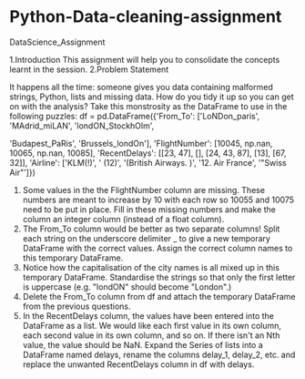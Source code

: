 # Python-Data-cleaning-assignment
DataScience_Assignment 

1.Introduction
This assignment will help you to consolidate the concepts learnt in the session.
2.Problem Statement

It happens all the time: someone gives you data containing malformed strings,
Python, lists and missing data. How do you tidy it up so you can get on with the
analysis?
Take this monstrosity as the DataFrame to use in the following puzzles:
df = pd.DataFrame({'From_To': ['LoNDon_paris', 'MAdrid_miLAN',
'londON_StockhOlm',

'Budapest_PaRis', 'Brussels_londOn'],
'FlightNumber': [10045, np.nan, 10065, np.nan, 10085],
'RecentDelays': [[23, 47], [], [24, 43, 87], [13], [67, 32]],
'Airline': ['KLM(!)', '<Air France> (12)', '(British Airways. )',
'12. Air France', '"Swiss Air"']})

1. Some values in the the FlightNumber column are missing. These numbers are
meant to increase by 10 with each row so 10055 and 10075 need to be put in
place. Fill in these missing numbers and make the column an integer column
(instead of a float column).
2. The From_To column would be better as two separate columns! Split each
string on the underscore delimiter _ to give a new temporary DataFrame with
the correct values. Assign the correct column names to this temporary
DataFrame.
3. Notice how the capitalisation of the city names is all mixed up in this
temporary DataFrame. Standardise the strings so that only the first letter is
uppercase (e.g. "londON" should become "London".)
4. Delete the From_To column from df and attach the temporary DataFrame
from the previous questions.
5. In the RecentDelays column, the values have been entered into the
DataFrame as a list. We would like each first value in its own column, each
second value in its own column, and so on. If there isn't an Nth value, the value
should be NaN.
Expand the Series of lists into a DataFrame named delays, rename the columns
delay_1, delay_2, etc. and replace the unwanted RecentDelays column in df
with delays.
